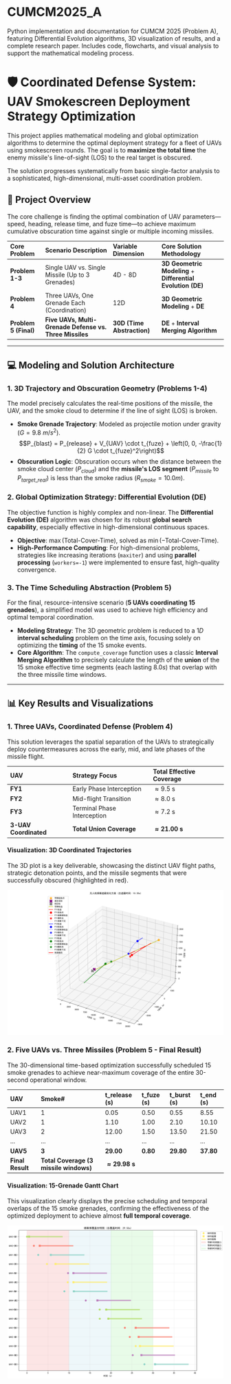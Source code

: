 # CUMCM2025_A
Python implementation and documentation for CUMCM 2025 (Problem A), featuring Differential Evolution algorithms, 3D visualization of results, and a complete research paper. Includes code, flowcharts, and visual analysis to support the mathematical modeling process.
# 🛡️ Coordinated Defense System: UAV Smokescreen Deployment Strategy Optimization

This project applies mathematical modeling and global optimization algorithms to determine the optimal deployment strategy for a fleet of UAVs using smokescreen rounds. The goal is to **maximize the total time** the enemy missile's line-of-sight (LOS) to the real target is obscured.

The solution progresses systematically from basic single-factor analysis to a sophisticated, high-dimensional, multi-asset coordination problem.

## 🚀 Project Overview

The core challenge is finding the optimal combination of UAV parameters—speed, heading, release time, and fuze time—to achieve maximum cumulative obscuration time against single or multiple incoming missiles.

| Core Problem | Scenario Description | Variable Dimension | Core Solution Methodology |
| :--- | :--- | :--- | :--- |
| **Problem 1-3** | Single UAV vs. Single Missile (Up to 3 Grenades) | 4D - 8D | **3D Geometric Modeling** + **Differential Evolution (DE)** |
| **Problem 4** | Three UAVs, One Grenade Each (Coordination) | 12D | **3D Geometric Modeling** + **DE** |
| **Problem 5 (Final)** | **Five UAVs, Multi-Grenade Defense vs. Three Missiles** | **30D (Time Abstraction)** | **DE** + **Interval Merging Algorithm** |

---

## 💻 Modeling and Solution Architecture

### 1. 3D Trajectory and Obscuration Geometry (Problems 1-4)

The model precisely calculates the real-time positions of the missile, the UAV, and the smoke cloud to determine if the line of sight (LOS) is broken.

* **Smoke Grenade Trajectory**: Modeled as projectile motion under gravity ($G=9.8 \ m/s^2$).
    $$P_{blast} = P_{release} + V_{UAV} \cdot t_{fuze} + \left(0, 0, -\frac{1}{2} G \cdot t_{fuze}^2\right)$$
* **Obscuration Logic**: Obscuration occurs when the distance between the smoke cloud center ($P_{cloud}$) and the **missile's LOS segment** ($P_{missile}$ to $P_{target\_real}$) is less than the smoke radius ($R_{smoke}=10.0m$).

### 2. Global Optimization Strategy: Differential Evolution (DE)

The objective function is highly complex and non-linear. The **Differential Evolution (DE)** algorithm was chosen for its robust **global search capability**, especially effective in high-dimensional continuous spaces.

* **Objective**: $\max (\text{Total-Cover-Time})$, solved as $\min (-\text{Total-Cover-Time})$.
* **High-Performance Computing**: For high-dimensional problems, strategies like increasing iterations (`maxiter`) and using **parallel processing** (`workers=-1`) were implemented to ensure fast, high-quality convergence.

### 3. The Time Scheduling Abstraction (Problem 5)

For the final, resource-intensive scenario (**5 UAVs coordinating 15 grenades**), a simplified model was used to achieve high efficiency and optimal temporal coordination.

* **Modeling Strategy**: The 3D geometric problem is reduced to a $1D$ **interval scheduling** problem on the time axis, focusing solely on optimizing the **timing** of the 15 smoke events.
* **Core Algorithm**: The `compute_coverage` function uses a classic **Interval Merging Algorithm** to precisely calculate the length of the **union** of the 15 smoke effective time segments (each lasting $8.0s$) that overlap with the three missile time windows.

---

## 📊 Key Results and Visualizations

### 1. Three UAVs, Coordinated Defense (Problem 4)

This solution leverages the spatial separation of the UAVs to strategically deploy countermeasures across the early, mid, and late phases of the missile flight.

| UAV | Strategy Focus | **Total Effective Coverage** |
| :--- | :--- | :--- |
| **FY1** | Early Phase Interception | $\approx 9.5$ s |
| **FY2** | Mid-flight Transition | $\approx 8.0$ s |
| **FY3** | Terminal Phase Interception | $\approx 7.2$ s |
| **3-UAV Coordinated** | **Total Union Coverage** | **$\approx 21.00$ s** |

#### **Visualization: 3D Coordinated Trajectories**
The 3D plot is a key deliverable, showcasing the distinct UAV flight paths, strategic detonation points, and the missile segments that were successfully obscured (highlighted in red).

![3D Coordinated Trajectories](uav_smoke_optimization_3d.png)

### 2. Five UAVs vs. Three Missiles (Problem 5 - Final Result)

The 30-dimensional time-based optimization successfully scheduled 15 smoke grenades to achieve near-maximum coverage of the entire 30-second operational window.

| UAV | Smoke\# | t\_release (s) | t\_fuze (s) | t\_burst (s) | t\_end (s) |
| :--- | :--- | :--- | :--- | :--- | :--- |
| UAV1 | 1 | 0.05 | 0.50 | 0.55 | 8.55 |
| UAV2 | 1 | 1.10 | 1.00 | 2.10 | 10.10 |
| UAV3 | 2 | 12.00 | 1.50 | 13.50 | 21.50 |
| ... | ... | ... | ... | ... | ... |
| **UAV5** | **3** | **29.00** | **0.80** | **29.80** | **37.80** |
| **Final Result** | **Total Coverage (3 missile windows)** | **$\approx 29.98$ s** |

#### **Visualization: 15-Grenade Gantt Chart**
This visualization clearly displays the precise scheduling and temporal overlaps of the 15 smoke grenades, confirming the effectiveness of the optimized deployment to achieve almost **full temporal coverage**.

![Smoke Grenade Coverage Gantt Chart](smoke_coverage_gantt.png)